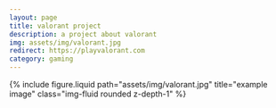 ```yaml
---
layout: page
title: valorant project
description: a project about valorant
img: assets/img/valorant.jpg
redirect: https://playvalorant.com
category: gaming
---
```


<div class="row">
    <div class="col-sm mt-3 mt-md-0">
        {% include figure.liquid path="assets/img/valorant.jpg" title="example image" class="img-fluid rounded z-depth-1" %}
    </div>
</div>
